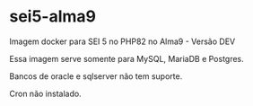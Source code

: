 # sei5-alma9

Imagem docker para SEI 5 no PHP82 no Alma9 - Versão DEV

Essa imagem serve somente para MySQL, MariaDB e Postgres.

Bancos de oracle e sqlserver não tem suporte.

Cron não instalado.
